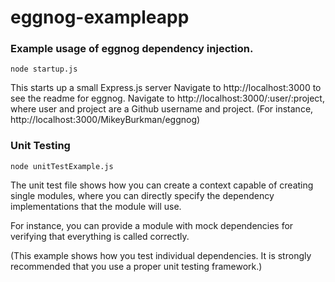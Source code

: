 eggnog-exampleapp
=================

### Example usage of eggnog dependency injection.

`node startup.js`

This starts up a small Express.js server
Navigate to http://localhost:3000 to see the readme for eggnog.
Navigate to http://localhost:3000/:user/:project, where user and project are a Github username and project. (For instance, http://localhost:3000/MikeyBurkman/eggnog)

### Unit Testing

`node unitTestExample.js`

The unit test file shows how you can create a context capable of creating single modules, where you can directly specify the dependency implementations that the module will use.

For instance, you can provide a module with mock dependencies for verifying that everything is called correctly.

(This example shows how you test individual dependencies. It is strongly recommended that you use a proper unit testing framework.)
